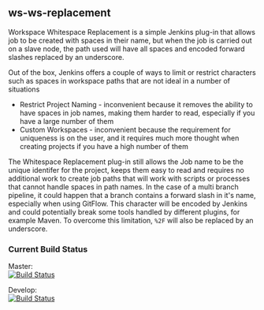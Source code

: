 ## ws-ws-replacement 
Workspace Whitespace Replacement is a simple Jenkins plug-in that allows job to be created with spaces in their name, but when the job is carried out on a slave node, the path used will have all spaces and encoded forward slashes replaced by an underscore.

Out of the box, Jenkins offers a couple of ways to limit or restrict characters such as spaces in workspace paths that are not ideal in a number of situations
- Restrict Project Naming - inconvenient because it removes the ability to have spaces in job names, making them harder to read, especially if you have a large number of them
- Custom Workspaces - inconvenient because the requirement for uniqueness is on the user, and it requires much more thought when creating projects if you have a high number of them

The Whitespace Replacement plug-in still allows the Job name to be the unique identifer for the project, keeps them easy to read and requires no additional work to create job paths that will work with scripts or processes that cannot handle spaces in path names. In the case of a multi branch pipeline, it could happen that a branch contains a forward slash in it's name, especially when using GitFlow. This character will be encoded by Jenkins and could potentially break some tools handled by different plugins, for example Maven. To overcome this limitation, `%2F` will also be replaced by an underscore.


### Current Build Status
Master:  
[![Build Status](https://travis-ci.org/jenkinsci/ws-ws-replacement-plugin.svg?branch=master)](https://travis-ci.org/jenkinsci/ws-ws-replacement-plugin)

Develop:  
[![Build Status](https://travis-ci.org/jenkinsci/ws-ws-replacement-plugin.svg?branch=develop)](https://travis-ci.org/jenkinsci/ws-ws-replacement-plugin)


